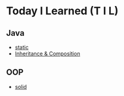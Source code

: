 # Today I Learned (T I L) 

## Java
* [static](https://github.com/nuseehr/TIL/blob/master/JAVA/static-basic.md)
* [Inheritance & Composition](https://github.com/nuseehr/TIL/blob/master/JAVA/inheritance-composition.md)

## OOP
* [solid](https://github.com/nuseehr/TIL/blob/master/OOP/solid.md)